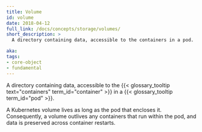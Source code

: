 ```yaml
---
title: Volume
id: volume
date: 2018-04-12
full_link: /docs/concepts/storage/volumes/
short_description: >
  A directory containing data, accessible to the containers in a pod.

aka: 
tags:
- core-object
- fundamental
---
```

 A directory containing data, accessible to the {{< glossary_tooltip text="containers" term_id="container" >}} in a {{< glossary_tooltip term_id="pod" >}}.

<!--more--> 

A Kubernetes volume lives as long as the pod that encloses it. Consequently, a volume outlives any containers that run within the pod, and data is preserved across container restarts.
